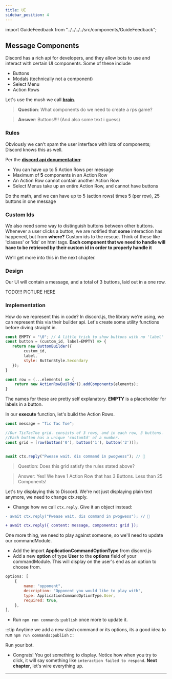 ```yaml
---
title: UI 
sidebar_position: 4
---
```


import GuideFeedback from "../../../../src/components/GuideFeedback";

## Message Components

Discord has a rich api for developers, and they allow bots to use and interact with certain UI components. 
Some of these include

- Buttons
- Modals (technically not a component)
- Select Menu
- Action Rows

Let's use the mush we call [**brain**](https://www.ninds.nih.gov/health-information/public-education/brain-basics/brain-basics-know-your-brain).

> **Question**: What components do we need to create a rps game?

> **Answer**: Buttons!!!! (And also some text i guess)


### Rules
Obviously we can't spam the user interface with lots of components; Discord knows this as well.

Per the [**discord api documentation**](https://discord.com/developers/docs/interactions/message-components#action-rows):
- You can have up to 5 Action Rows per message
- Maximum of **5** components in an Action Row
- An Action Row cannot contain another Action Row
- Select Menus take up an entire Action Row, and cannot have buttons


Do the math, and we can have up to 5 (action rows) times 5 (per row), 25 buttons in one message 

### Custom Ids 
We also need some way to distinguish buttons between other buttons. Whenever a user clicks a button, we are notified that **some** interaction has happened, but from **where?** Custom ids to the rescue. Think of these like 'classes' or 'ids' on html tags. **Each component that we need to handle
will have to be retrieved by their custom id in order to properly handle it**


We'll get more into this in the next chapter.

### Design
Our UI will contain a message, and a total of 3 buttons, laid out in a one row.

TODO!!! PICTURE HERE


### Implementation

How do we represent this in code? In discord.js, the library we're using, we can represent this via their builder api. 
Let's create some utility functions before diving straight in.

```js title="tictactoe.js"
const EMPTY = "\0"; // A little trick to show buttons with no 'label'
const button = (custom_id, label=EMPTY) => {
   return new ButtonBuilder({ 
        custom_id,
        label,
        style: ButtonStyle.Secondary
   }); 
}

const row = (...elements) => {
    return new ActionRowBuilder().addComponents(elements);
}
```
The names for these are pretty self explanatory. **EMPTY** is a placeholder for labels in a button.

In our **execute** function, let's build the Action Rows.
```js title="tictactoe.js, in the execute body"
const message = "Tic Tac Toe";

//Our TicTacToe grid. consists of 3 rows, and in each row, 3 buttons.
//Each button has a unique 'customId' of a number.
const grid = [row(button('0'), button('1'), button('2'))];


await ctx.reply("Pwease wait. dis command in pwogwess"); // 👻
```
> Question: Does this grid satisfy the rules stated above?

> Answer: Yes! We have 1 Action Row that has 3 Buttons. Less than 25 Components!

Let's try displaying this to Discord. We're not just displaying plain text anymore, we need to change ctx.reply.

- Change how we call `ctx.reply`. Give it an object instead:
```diff
- await ctx.reply("Pwease wait. dis command in pwogwess"); // 👻

+ await ctx.reply({ content: message, components: grid });
```
One more thing, we need to play against someone, so we'll need to update our commandModule.
- Add the import **ApplicationCommandOptionType** from discord.js
- Add a new **option** of type **User** to the **options** field of your commandModule. 
This will display on the user's end as an option to choose from.
```js
options: [
	{
		name: "opponent",
		description: "Opponent you would like to play with",
		type: ApplicationCommandOptionType.User,
		required: true,
	},
],
```
- Run `npm run commands:publish` once more to update it.

:::tip
Anytime we add a new slash command or its options, its a good idea to run `npm run commands:publish`
:::

Run your bot.
- Congrats! You got something to display. 
Notice how when you try to click, it will say something like `interaction failed to respond`.
**Next chapter**, let's wire everything up.

---
<GuideFeedback />
